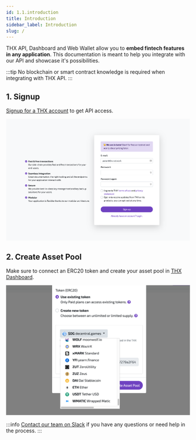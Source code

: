 ```yaml
---
id: 1.1.introduction
title: Introduction
sidebar_label: Introduction
slug: /
---
```


THX API, Dashboard and Web Wallet allow you to **embed fintech features in any application**. This documentation is meant to help you integrate with our API and showcase it's possibilities. 

:::tip
No blockchain or smart contract knowledge is required when integrating with THX API.
:::

## 1. Signup
[Signup for a THX account](https://www.thx.network/signup) to get API access. 

[![img](../static/img/signup.png)](../static/img/signup.png)

## 2. Create Asset Pool
Make sure to connect an ERC20 token and create your asset pool in [THX Dashboard](https://dashboard.thx.network). 

[![img](../static/img/quickswap_tokens.png)](../static/img/quickswap_tokens.png)

:::info
[Contact our team on Slack](https://thx.page.link/slack) if you have any questions or need help in the process.
:::